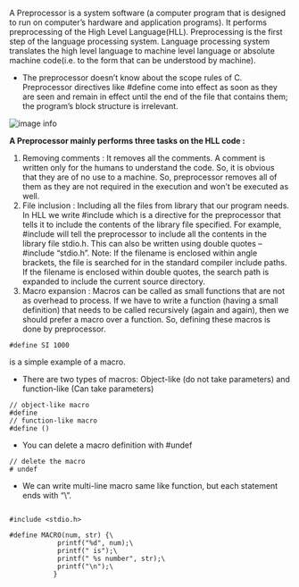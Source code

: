 A Preprocessor is a system software (a computer program that is designed to run on computer’s hardware and application programs). It performs preprocessing of the High Level Language(HLL). Preprocessing is the first step of the language processing system. Language processing system translates the high level language to machine level language or absolute machine code(i.e. to the form that can be understood by machine).
* The preprocessor doesn’t know about the scope rules of C. Preprocessor directives like #define come into effect as soon as they are seen and remain in effect until the end of the file that contains them; the program’s block structure is irrelevant.

![image info](/c/imgs/compile_steps.png)

**A Preprocessor mainly performs three tasks on the HLL code :**
1. Removing comments : It removes all the comments. A comment is written only for the humans to understand the code. So, it is obvious that they are of no use to a machine. So, preprocessor removes all of them as they are not required in the execution and won’t be executed as well.
2. File inclusion : Including all the files from library that our program needs. In HLL we write #include which is a directive for the preprocessor that tells it to include the contents of the library file specified. For example, #include will tell the preprocessor to include all the contents in the library file stdio.h.
This can also be written using double quotes – #include “stdio.h”.
Note: If the filename is enclosed within angle brackets, the file is searched for in the standard compiler include paths. If the filename is enclosed within double quotes, the search path is expanded to include the current source directory.
3. Macro expansion : Macros can be called as small functions that are not as overhead to process. If we have to write a function (having a small definition) that needs to be called recursively (again and again), then we should prefer a macro over a function.
So, defining these macros is done by preprocessor.
```
#define SI 1000
```
is a simple example of a macro.
* There are two types of macros: Object-like (do not take parameters) and function-like (Can take parameters)
```
// object-like macro
#define        
// function-like macro          
#define () 
```
* You can delete a macro definition with #undef
```
// delete the macro
# undef  
```
* We can write multi-line macro same like function, but each statement ends with “\”.
```

#include <stdio.h> 
   
#define MACRO(num, str) {\ 
            printf("%d", num);\ 
            printf(" is");\ 
            printf(" %s number", str);\ 
            printf("\n");\ 
           }
```